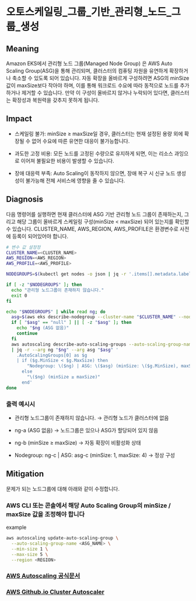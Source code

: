 # **오토스케일링_그룹_기반_관리형_노드_그룹_생성**

## Meaning
Amazon EKS에서 관리형 노드 그룹(Managed Node Group) 은 AWS Auto Scaling Group(ASG)을 통해 관리되며, 클러스터의 컴퓨팅 자원을 유연하게 확장하거나 축소할 수 있도록 되어 있습니다.
자동 확장을 올바르게 구성하려면 ASG의 minSize 값이 maxSize보다 작아야 하며, 이를 통해 워크로드 수요에 따라 동적으로 노드를 추가하거나 제거할 수 있습니다.
만약 이 구성이 올바르지 않거나 누락되어 있다면, 클러스터는 확장성과 복원력을 갖추지 못하게 됩니다.


## Impact
- 스케일링 불가: minSize ≥ maxSize일 경우, 클러스터는 현재 설정된 용량 외에 확장될 수 없어 수요에 따른 유연한 대응이 불가능합니다.

- 과도한 고정 비용: 모든 노드를 고정된 수량으로 유지하게 되면, 이는 리소스 과잉으로 이어져 불필요한 비용이 발생할 수 있습니다.

- 장애 대응력 부족: Auto Scaling이 동작하지 않으면, 장애 복구 시 신규 노드 생성성이 불가능해 전체 서비스에 영향을 줄 수 있습니다.

## Diagnosis
다음 명령어를 실행하면 현재 클러스터에 ASG 기반 관리형 노드 그룹이 존재하는지, 그리고 해당 그룹이 올바르게 스케일링 구성(minSize < maxSize) 되어 있는지를 확인할 수 있습니다.
CLUSTER_NAME, AWS_REGION, AWS_PROFILE은 환경변수로 사전에 등록이 되어있어야 합니다.

```bash
# 변수 값 설정정
CLUSTER_NAME=<CLUSTER_NAME>
AWS_REGION=<AWS_REGION>
AWS_PROFILE=<AWS_PROFILE>

NODEGROUPS=$(kubectl get nodes -o json | jq -r '.items[].metadata.labels["eks.amazonaws.com/nodegroup"]' | sort -u | grep -v null)

if [ -z "$NODEGROUPS" ]; then
  echo "관리형 노드그룹이 존재하지 않습니다."
  exit 0
fi

echo "$NODEGROUPS" | while read ng; do
  asg=$(aws eks describe-nodegroup --cluster-name "$CLUSTER_NAME" --nodegroup-name "$ng" --region "$AWS_REGION" --profile "$AWS_PROFILE" | jq -r '.nodegroup.resources.autoScalingGroups[0].name')
  if [ "$asg" == "null" ] || [ -z "$asg" ]; then
    echo "$ng (ASG 없음)"
    continue
  fi
  aws autoscaling describe-auto-scaling-groups --auto-scaling-group-names "$asg" --region "$AWS_REGION" --profile "$AWS_PROFILE" \
  | jq -r --arg ng "$ng" --arg asg "$asg" '
    .AutoScalingGroups[0] as $g
    | if ($g.MinSize < $g.MaxSize) then
        "Nodegroup: \($ng) | ASG: \($asg) (minSize: \($g.MinSize), maxSize: \($g.MaxSize))"
      else
        "\($ng) (minSize ≥ maxSize)"
      end'
done
```
### 출력 예시시
- 관리형 노드그룹이 존재하지 않습니다. → 관리형 노드가 클러스터에 없음

- ng-a (ASG 없음) → 노드그룹은 있으나 ASG가 할당되어 있지 않음

- ng-b (minSize ≥ maxSize) → 자동 확장이 비활성화 상태

- Nodegroup: ng-c | ASG: asg-c (minSize: 1, maxSize: 4) → 정상 구성


## Mitigation

문제가 되는 노드그룹에 대해 아래와 같이 수정합니다.

### AWS CLI 또는 콘솔에서 해당 Auto Scaling Group의 minSize / maxSize 값을 조정해야 합니다
example
```bash
aws autoscaling update-auto-scaling-group \
  --auto-scaling-group-name <ASG_NAME> \
  --min-size 1 \
  --max-size 5 \
  --region <REGION>
```
### [AWS Autoscaling 공식문서](https://docs.aws.amazon.com/cli/latest/reference/autoscaling/update-auto-scaling-group.html)
### [AWS Github.io Cluster Autoscaler](https://aws.github.io/aws-eks-best-practices/ko/cluster-autoscaling/) 